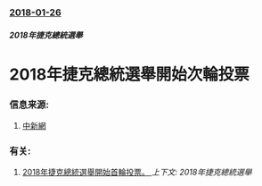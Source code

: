 ### [2018-01-26](/zh/news/2018/01/26/index.md)

##### 2018年捷克總統選舉
# 2018年捷克總統選舉開始次輪投票 




### 信息来源:

1. [中新網](http://www.chinanews.com/gj/2018/01-27/8434596.shtml)

### 有关:

1. [2018年捷克總統選舉開始首輪投票。 ](/zh/news/2018/01/12/2018年捷克總統選舉開始首輪投票.md) _上下文: 2018年捷克總統選舉_
